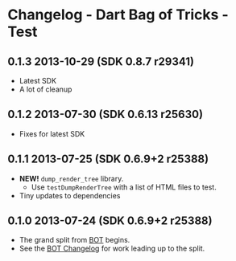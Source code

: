 # Changelog - Dart Bag of Tricks - Test

## 0.1.3 2013-10-29 (SDK 0.8.7 r29341)

* Latest SDK
* A lot of cleanup

## 0.1.2 2013-07-30 (SDK 0.6.13 r25630)

* Fixes for latest SDK

## 0.1.1 2013-07-25 (SDK 0.6.9+2 r25388)

* **NEW!** `dump_render_tree` library.
    * Use `testDumpRenderTree` with a list of HTML files to test.
* Tiny updates to dependencies

## 0.1.0 2013-07-24 (SDK 0.6.9+2 r25388)

* The grand split from [BOT](https://github.com/kevmoo/bot.dart) begins.
* See the [BOT Changelog](https://github.com/kevmoo/bot.dart/blob/master/changelog.md) for work leading up to the split.

